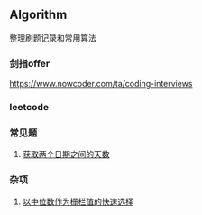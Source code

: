 ## Algorithm

整理刷题记录和常用算法

### 剑指offer

https://www.nowcoder.com/ta/coding-interviews

### leetcode

### 常见题

1. [获取两个日期之间的天数](./常见笔试题/1-Date.md)


### 杂项

1. [以中位数作为栅栏值的快速选择](./杂项/1-SELECT.md)
